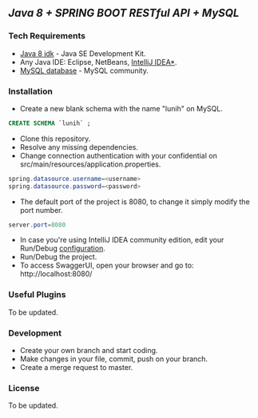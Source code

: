 ## _Java 8 + SPRING BOOT RESTful API + MySQL_


### Tech Requirements

- [Java 8 jdk](https://www.oracle.com/java/technologies/javase/javase8-archive-downloads.html) - Java SE Development Kit.
- Any Java IDE: Eclipse, NetBeans, [IntelliJ IDEA*](https://www.jetbrains.com/idea/download).
- [MySQL database](https://dev.mysql.com/downloads/) - MySQL community.

### Installation

- Create a new blank schema with the name "lunih" on MySQL.
```sql
CREATE SCHEMA `lunih` ;
```

- Clone this repository.
- Resolve any missing dependencies.
- Change connection authentication with your confidential on src/main/resources/application.properties.
```java
spring.datasource.username=<username>
spring.datasource.password=<password>
```

- The default port of the project is 8080, to change it simply modify the port number.
```java
server.port=8080
```
- In case you're using IntelliJ IDEA community edition, edit your Run/Debug [configuration](https://stackoverflow.com/a/72956557).
- Run/Debug the project.
- To access SwaggerUI, open your browser and go to: http://localhost:8080/

### Useful Plugins
To be updated.

### Development

- Create your own branch and start coding.
- Make changes in your file, commit, push on your branch.
- Create a merge request to master.

### License
To be updated.
